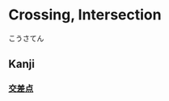 # Crossing, Intersection
こうさてん

## Kanji
### [交](Kanji/kanji-dict/交.md)[差](Kanji/kanji-dict/差.md)[点](Kanji/kanji-dict/点.md)